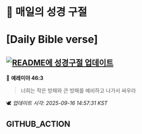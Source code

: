 # 🙏 매일의 성경 구절
# [Daily Bible verse]
## [![README에 성경구절 업데이트](https://github.com/DONGSUKA/first_test/actions/workflows/update-readme-bible.yml/badge.svg)](https://github.com/DONGSUKA/first_test/actions/workflows/update-readme-bible.yml)
<!-- START_BIBLE_VERSE -->
📖 **예레미야 46:3**
> 너희는 작은 방패와 큰 방패를 예비하고 나가서 싸우라

🕊️ _업데이트 시각: 2025-09-16 14:57:31 KST_
  <!-- END_BIBLE_VERSE -->
## GITHUB_ACTION

